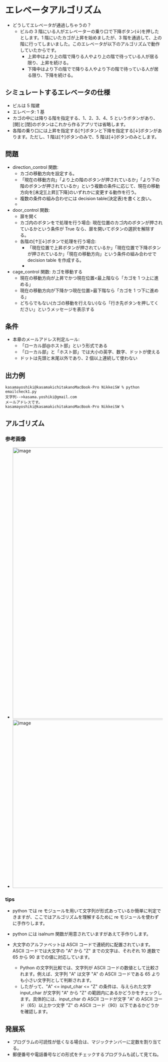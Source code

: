 # エレベータアルゴリズム

- どうしてエレベータが通過しちゃうの？
  - ビルの 3 階にいる人がエレベーターの乗り口で下降ボタン(↓)を押したとします。1 階にいたカゴが上昇を始めましたが、3 階を通過して、上の階に行ってしまいました。このエレベータが以下のアルゴリズムで動作していたからです。
    - 上昇中はより上の階で降りる人やより上の階で待っている人が居る限り、上昇を続ける。
    - 下降中はより下の階でで降りる人やより下の階で待っている人が居る限り、下降を続ける。

## シミュレートするエレベータの仕様

- ビルは 5 階建
- エレベータ: 1 基
- カゴの中には降りる階を指定する、1、2、3、4、5 というボタンがあり、[開]と[閉]のボタンはこれから作るアプリでは省略します。
- 各階の乗り口には上昇を指定する[↑]ボタンと下降を指定する[↓]ボタンがあります。ただし、1 階は[↑]ボタンのみで、5 階は[↓]ボタンのみとします。

## 問題

- direction_control 関数:
  - カゴの移動方向を設定する。
  - 「現在の移動方向」「より上の階のボタンが押されているか」「より下の階のボタンが押されているか」という複数の条件に応じて、現在の移動方向を[未定][上昇][下降]のいずれかに変更する動作を行う。
  - 複数の条件の組み合わせには decision table(決定表)を書くと良い。
  -
- door_control 関数:
  - 扉を開く
  - カゴ内のボタンをで処理を行う場合: 現在位置のカゴ内のボタンが押されているかという条件が True なら、扉を開いてボタンの選択を解除する。
  - 各階の[↑][↓]ボタンで処理を行う場合:
    - 「現在位置で上昇ボタンが押されているか」「現在位置で下降ボタンが押されているか」「現在の移動方向」という条件の組み合わせで decision table を作成する。
    -
- cage_control 関数: カゴを移動する
  - 現在の移動方向が上昇でかつ現在位置<最上階なら「カゴを 1 つ上に進める」
  - 現在の移動方向が下降かつ現在位置>最下階なら「カゴを 1 つ下に進める」
  - どちらでもない(カゴの移動を行えない)なら「行き先ボタンを押してください」というメッセージを表示する

## 条件

- 本章のメールアドレス判定ルール:
  - 「ローカル部@ホスト部」という形式である
  - 「ローカル部」と「ホスト部」では大小の英字、数字、ドットが使える
  - ドットは先頭と末尾以外であり、2 個以上連続して使わない

## 出力例

```
kasamayoshiki@kasamakichitakanoMacBook-Pro NikkeiSW % python emailcheck1.py
文字列-->kasama.yoshiki@gmail.com
メールアドレスです。
kasamayoshiki@kasamakichitakanoMacBook-Pro NikkeiSW %
```

## アルゴリズム

### 参考画像

- <img width="867" alt="image" src="https://github.com/cpj-tech/study/assets/61643054/834c968e-0f4d-4c4c-b450-be078ce418ef">
- <img width="538" alt="image" src="https://github.com/cpj-tech/study/assets/61643054/639fcf08-d6ec-48a5-931a-7b723cf0271a">

### tips

- python では re モジュールを用いて文字列が形式あっているか簡単に判定できますが、ここではアルゴリズムを理解するために re モジュールを使わずに手作りします。
- python には isalnum 関数が用意されていますがあえて手作りします。

- 大文字のアルファベットは ASCII コードで連続的に配置されています。ASCII コードでは大文字の "A" から "Z" までの文字は、それぞれ 10 進数で 65 から 90 までの値に対応しています。
  - Python の文字列比較では、文字列が ASCII コードの数値として比較されます。例えば、文字列 "A" は文字 "A" の ASCII コードである 65 よりも小さい文字列として判断されます。
  - したがって、"A" <= input_char <= "Z" の条件は、与えられた文字 input_char が文字列 "A" から "Z" の範囲内にあるかどうかをチェックします。具体的には、input_char の ASCII コードが文字 "A" の ASCII コード（65）以上かつ文字 "Z" の ASCII コード（90）以下であるかどうかを確認します。

## 発展系

- プログラムの可読性が低くなる場合は、マジックナンバーに定数を割り当てる。
- 郵便番号や電話番号などの形式をチェックするプログラムも試して見てね。

